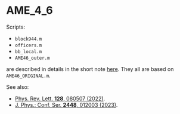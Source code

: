 # AME_4_6

Scripts:

- `block944.m`
- `officers.m`
- `bb_local.m`
- `AME46_outer.m`

are described in details in the short note [here](https://chaos.if.uj.edu.pl/~wojtek/AME46_chess/).
They all are based on `AME46_ORIGINAL.m`.


See also:
- [Phys. Rev. Lett. **128**, 080507 (2022)](https://doi.org/10.1103/PhysRevLett.128.080507).
- [J. Phys.: Conf. Ser. **2448**, 012003 (2023)](https://doi.org/10.1088/1742-6596/2448/1/012003).
